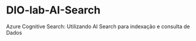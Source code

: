# DIO-lab-AI-Search
Azure Cognitive Search: Utilizando AI Search para indexação e consulta de Dados
